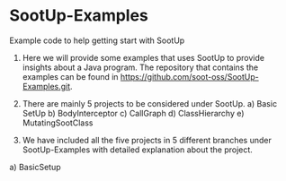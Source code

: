 # SootUp-Examples
Example code to help getting start with SootUp


1) Here we will provide some examples that uses SootUp to provide insights about a Java program. The repository that contains the examples can be found in https://github.com/soot-oss/SootUp-Examples.git.
2) There are mainly 5 projects to be considered under SootUp.
   a) Basic SetUp
   b) BodyInterceptor
   c) CallGraph
   d) ClassHierarchy
   e) MutatingSootClass

3) We have included all the five projects in 5 different branches under SootUp-Examples with detailed explanation about the project.

a) BasicSetup
